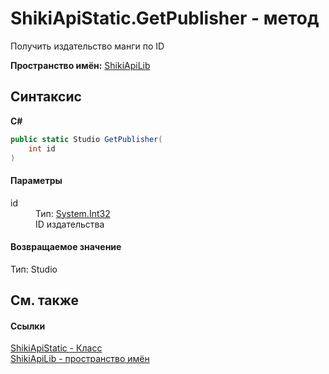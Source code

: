 # ShikiApiStatic.GetPublisher - метод


Получить издательство манги по ID

**Пространство имён:**&nbsp;<a target="_blank" href="N_ShikiApiLib.md">ShikiApiLib</a>

## Синтаксис

**C#**<br />
``` C#
public static Studio GetPublisher(
	int id
)
```


#### Параметры
<dl>
	<dt>id</dt>
	<dd>Тип:&nbsp;<a target="_blank" href="http://msdn2.microsoft.com/ru-ru/library/td2s409d" target="_top">System.Int32</a>
		<br />ID издательства
	</dd>
</dl>

#### Возвращаемое значение
Тип:&nbsp;Studio

## См. также


#### Ссылки
<a target="_blank" href="T_ShikiApiLib_ShikiApiStatic.md">ShikiApiStatic - Класс</a>
<br />
<a target="_blank" href="N_ShikiApiLib.md">ShikiApiLib - пространство имён</a>
<br />